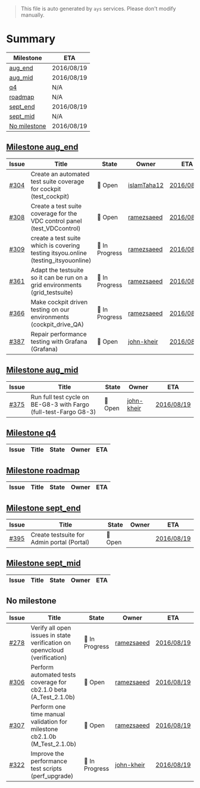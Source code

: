 > This file is auto generated by `ays` services. Please don't modify manually.

# Summary
|Milestone|ETA|
|---------|---|
|[aug_end](#milestone-aug_end)|2016/08/19|
|[aug_mid](#milestone-aug_mid)|2016/08/19|
|[q4](#milestone-q4)|N/A|
|[roadmap](#milestone-roadmap)|N/A|
|[sept_end](#milestone-sept_end)|2016/08/19|
|[sept_mid](#milestone-sept_mid)|N/A|
|[No milestone](#no-milestone)|2016/08/19|

## [Milestone aug_end](milestones/7:aug_end.md)


|Issue|Title|State|Owner|ETA|
|-----|-----|-----|-----|---|
|[#304](https://github.com/gig-projects/org_quality/issues/304)|Create an automated test suite coverage for cockpit (test_cockpit)|:red_circle: Open|[islamTaha12](https://github.com/islamTaha12)|[2016/08/19](https://github.com/gig-projects/org_quality/issues/304#issuecomment-None)|
|[#308](https://github.com/gig-projects/org_quality/issues/308)|Create a test suite coverage for the VDC control panel (test_VDCcontrol)|:red_circle: Open|[ramezsaeed](https://github.com/ramezsaeed)|[2016/08/19](https://github.com/gig-projects/org_quality/issues/308#issuecomment-None)|
|[#309](https://github.com/gig-projects/org_quality/issues/309)|create a test suite which is covering testing itsyou.online (testing_itsyouonline)|:large_blue_circle: In Progress|[ramezsaeed](https://github.com/ramezsaeed)|[2016/08/19](https://github.com/gig-projects/org_quality/issues/309#issuecomment-None)|
|[#361](https://github.com/gig-projects/org_quality/issues/361)|Adapt the testsuite so it can be run on a grid environments (grid_testsuite)|:large_blue_circle: In Progress|[ramezsaeed](https://github.com/ramezsaeed)|[2016/08/19](https://github.com/gig-projects/org_quality/issues/361#issuecomment-None)|
|[#366](https://github.com/gig-projects/org_quality/issues/366)|Make cockpit driven testing on our environments (cockpit_drive_QA)|:large_blue_circle: In Progress|[ramezsaeed](https://github.com/ramezsaeed)|[2016/08/19](https://github.com/gig-projects/org_quality/issues/366#issuecomment-None)|
|[#387](https://github.com/gig-projects/org_quality/issues/387)|Repair performance testing with Grafana (Grafana)|:red_circle: Open|[john-kheir](https://github.com/john-kheir)|[2016/08/19](https://github.com/gig-projects/org_quality/issues/387#issuecomment-None)|

## [Milestone aug_mid](milestones/6:aug_mid.md)


|Issue|Title|State|Owner|ETA|
|-----|-----|-----|-----|---|
|[#375](https://github.com/gig-projects/org_quality/issues/375)|Run full test cycle on BE-G8-3 with Fargo (full-test-Fargo G8-3)|:red_circle: Open|[john-kheir](https://github.com/john-kheir)|[2016/08/19](https://github.com/gig-projects/org_quality/issues/375#issuecomment-None)|

## [Milestone q4](milestones/10:q4.md)


|Issue|Title|State|Owner|ETA|
|-----|-----|-----|-----|---|

## [Milestone roadmap](milestones/11:roadmap.md)


|Issue|Title|State|Owner|ETA|
|-----|-----|-----|-----|---|

## [Milestone sept_end](milestones/9:sept_end.md)


|Issue|Title|State|Owner|ETA|
|-----|-----|-----|-----|---|
|[#395](https://github.com/gig-projects/org_quality/issues/395)|Create testsuite for Admin portal (Portal)|:red_circle: Open||[2016/08/19](https://github.com/gig-projects/org_quality/issues/395#issuecomment-None)|

## [Milestone sept_mid](milestones/8:sept_mid.md)


|Issue|Title|State|Owner|ETA|
|-----|-----|-----|-----|---|




## No milestone
|Issue|Title|State|Owner|ETA|
|-----|-----|-----|-----|---|
|[#278](https://github.com/gig-projects/org_quality/issues/278)|Verify all open issues in state verification on openvcloud (verification)|:large_blue_circle: In Progress|[ramezsaeed](https://github.com/ramezsaeed)|[2016/08/19](https://github.com/gig-projects/org_quality/issues/278#issuecomment-None)|
|[#306](https://github.com/gig-projects/org_quality/issues/306)|Perform automated tests coverage for cb2.1.0 beta (A_Test_2.1.0b)|:red_circle: Open|[ramezsaeed](https://github.com/ramezsaeed)|[2016/08/19](https://github.com/gig-projects/org_quality/issues/306#issuecomment-None)|
|[#307](https://github.com/gig-projects/org_quality/issues/307)|Perform one time manual validation for milestone cb2.1.0b (M_Test_2.1.0b)|:red_circle: Open|[ramezsaeed](https://github.com/ramezsaeed)|[2016/08/19](https://github.com/gig-projects/org_quality/issues/307#issuecomment-None)|
|[#322](https://github.com/gig-projects/org_quality/issues/322)|Improve the performance test scripts (perf_upgrade)|:large_blue_circle: In Progress|[john-kheir](https://github.com/john-kheir)|[2016/08/19](https://github.com/gig-projects/org_quality/issues/322#issuecomment-None)|
